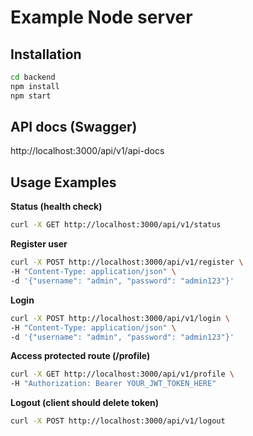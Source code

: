 
# Example Node server

## Installation
```bash
cd backend
npm install
npm start
```

## API docs (Swagger)
http://localhost:3000/api/v1/api-docs  

## Usage Examples

**Status (health check)**
```bash
curl -X GET http://localhost:3000/api/v1/status
```

**Register user**
```bash
curl -X POST http://localhost:3000/api/v1/register \
-H "Content-Type: application/json" \
-d '{"username": "admin", "password": "admin123"}'
```

**Login**
```bash
curl -X POST http://localhost:3000/api/v1/login \
-H "Content-Type: application/json" \
-d '{"username": "admin", "password": "admin123"}'
```

**Access protected route (/profile)**
```bash
curl -X GET http://localhost:3000/api/v1/profile \
-H "Authorization: Bearer YOUR_JWT_TOKEN_HERE"
```

**Logout (client should delete token)**
```bash
curl -X POST http://localhost:3000/api/v1/logout
```
